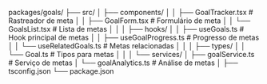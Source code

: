 packages/goals/
├── src/
│   ├── components/
│   │   ├── GoalTracker.tsx         # Rastreador de meta
│   │   ├── GoalForm.tsx            # Formulário de meta
│   │   └── GoalsList.tsx           # Lista de metas
│   │
│   ├── hooks/
│   │   ├── useGoals.ts             # Hook principal de metas
│   │   ├── useGoalProgress.ts      # Progresso de metas
│   │   └── useRelatedGoals.ts      # Metas relacionadas
│   │
│   ├── types/
│   │   └── Goal.ts                 # Tipos para metas
│   │
│   └── services/
│       ├── goalService.ts          # Serviço de metas
│       └── goalAnalytics.ts        # Análise de metas
│
├── tsconfig.json
└── package.json